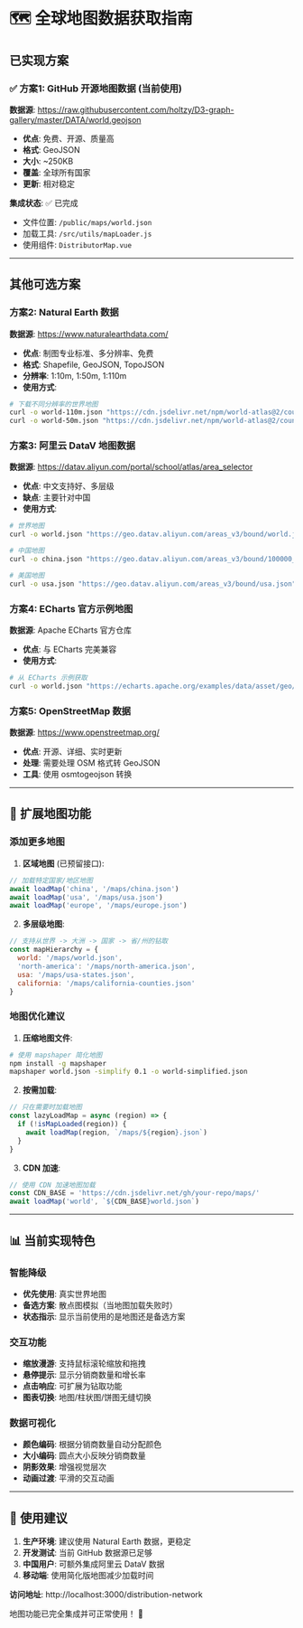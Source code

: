 # 🗺️ 全球地图数据获取指南

## 已实现方案

### ✅ 方案1: GitHub 开源地图数据 (当前使用)

**数据源**: https://raw.githubusercontent.com/holtzy/D3-graph-gallery/master/DATA/world.geojson
- **优点**: 免费、开源、质量高
- **格式**: GeoJSON
- **大小**: ~250KB
- **覆盖**: 全球所有国家
- **更新**: 相对稳定

**集成状态**: ✅ 已完成
- 文件位置: `/public/maps/world.json`
- 加载工具: `/src/utils/mapLoader.js`
- 使用组件: `DistributorMap.vue`

---

## 其他可选方案

### 方案2: Natural Earth 数据

**数据源**: https://www.naturalearthdata.com/
- **优点**: 制图专业标准、多分辨率、免费
- **格式**: Shapefile, GeoJSON, TopoJSON
- **分辨率**: 1:10m, 1:50m, 1:110m
- **使用方式**:
```bash
# 下载不同分辨率的世界地图
curl -o world-110m.json "https://cdn.jsdelivr.net/npm/world-atlas@2/countries-110m.json"
curl -o world-50m.json "https://cdn.jsdelivr.net/npm/world-atlas@2/countries-50m.json"
```

### 方案3: 阿里云 DataV 地图数据

**数据源**: https://datav.aliyun.com/portal/school/atlas/area_selector
- **优点**: 中文支持好、多层级
- **缺点**: 主要针对中国
- **使用方式**:
```bash
# 世界地图
curl -o world.json "https://geo.datav.aliyun.com/areas_v3/bound/world.json"

# 中国地图
curl -o china.json "https://geo.datav.aliyun.com/areas_v3/bound/100000_full.json"

# 美国地图
curl -o usa.json "https://geo.datav.aliyun.com/areas_v3/bound/usa.json"
```

### 方案4: ECharts 官方示例地图

**数据源**: Apache ECharts 官方仓库
- **优点**: 与 ECharts 完美兼容
- **使用方式**:
```bash
# 从 ECharts 示例获取
curl -o world.json "https://echarts.apache.org/examples/data/asset/geo/world.json"
```

### 方案5: OpenStreetMap 数据

**数据源**: https://www.openstreetmap.org/
- **优点**: 开源、详细、实时更新
- **处理**: 需要处理 OSM 格式转 GeoJSON
- **工具**: 使用 osmtogeojson 转换

---

## 🔧 扩展地图功能

### 添加更多地图

1. **区域地图** (已预留接口):
```javascript
// 加载特定国家/地区地图
await loadMap('china', '/maps/china.json')
await loadMap('usa', '/maps/usa.json')
await loadMap('europe', '/maps/europe.json')
```

2. **多层级地图**:
```javascript
// 支持从世界 -> 大洲 -> 国家 -> 省/州的钻取
const mapHierarchy = {
  world: '/maps/world.json',
  'north-america': '/maps/north-america.json',
  usa: '/maps/usa-states.json',
  california: '/maps/california-counties.json'
}
```

### 地图优化建议

1. **压缩地图文件**:
```bash
# 使用 mapshaper 简化地图
npm install -g mapshaper
mapshaper world.json -simplify 0.1 -o world-simplified.json
```

2. **按需加载**:
```javascript
// 只在需要时加载地图
const lazyLoadMap = async (region) => {
  if (!isMapLoaded(region)) {
    await loadMap(region, `/maps/${region}.json`)
  }
}
```

3. **CDN 加速**:
```javascript
// 使用 CDN 加速地图加载
const CDN_BASE = 'https://cdn.jsdelivr.net/gh/your-repo/maps/'
await loadMap('world', `${CDN_BASE}world.json`)
```

---

## 📊 当前实现特色

### 智能降级
- **优先使用**: 真实世界地图
- **备选方案**: 散点图模拟（当地图加载失败时）
- **状态指示**: 显示当前使用的是地图还是备选方案

### 交互功能
- **缩放漫游**: 支持鼠标滚轮缩放和拖拽
- **悬停提示**: 显示分销商数量和增长率
- **点击响应**: 可扩展为钻取功能
- **图表切换**: 地图/柱状图/饼图无缝切换

### 数据可视化
- **颜色编码**: 根据分销商数量自动分配颜色
- **大小编码**: 圆点大小反映分销商数量
- **阴影效果**: 增强视觉层次
- **动画过渡**: 平滑的交互动画

---

## 🚀 使用建议

1. **生产环境**: 建议使用 Natural Earth 数据，更稳定
2. **开发测试**: 当前 GitHub 数据源已足够
3. **中国用户**: 可额外集成阿里云 DataV 数据
4. **移动端**: 使用简化版地图减少加载时间

**访问地址**: http://localhost:3000/distribution-network

地图功能已完全集成并可正常使用！ 🎉